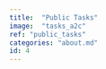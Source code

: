 ```yaml
---
title:  "Public Tasks"
image:  "tasks_a2c"
ref: "public_tasks"
categories: "about.md"
id: 4
---
```


